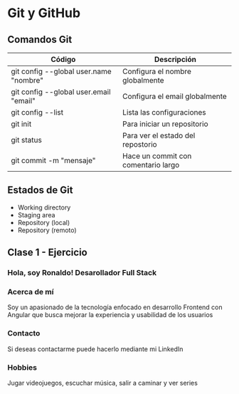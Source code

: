 # Git y GitHub

## Comandos Git

| Código                                 | Descripción                         |
| -------------------------------------- | ----------------------------------- |
| git config --global user.name "nombre" | Configura el nombre globalmente     |
| git config --global user.email "email" | Configura el email globalmente      |
| git config --list                      | Lista las configuraciones           |
| git init                               | Para iniciar un repositorio         |
| git status                             | Para ver el estado del repostorio   |
| git commit -m "mensaje"                | Hace un commit con comentario largo |

## Estados de Git

- Working directory
- Staging area
- Repository (local)
- Repository (remoto)

## Clase 1 - Ejercicio

### Hola, soy Ronaldo! Desarollador Full Stack

### Acerca de mí

Soy un apasionado de la tecnología enfocado en desarrollo Frontend con Angular que busca mejorar la experiencia y usabilidad de los usuarios

### Contacto

Si deseas contactarme puede hacerlo mediante mi LinkedIn

### Hobbies

Jugar videojuegos, escuchar música, salir a caminar y ver series

